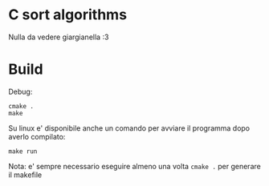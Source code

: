 # C sort algorithms

Nulla da vedere giargianella :3

# Build

Debug:

```
cmake .
make
```

Su linux e' disponibile anche un comando per avviare il programma dopo averlo compilato:
```
make run
```
Nota: e' sempre necessario eseguire almeno una volta `cmake .` per generare il makefile